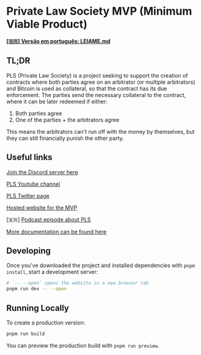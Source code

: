 # Private Law Society MVP (Minimum Viable Product)

[**[🇧🇷] Versão em português: LEIAME.md**](LEIAME.md)

## TL;DR

PLS (Private Law Society) is a project seeking to support the creation of contracts where both parties agree on an arbitrator (or multiple arbitrators) and Bitcoin is used as collateral, so that the contract has its due enforcement. The parties send the necessary collateral to the contract, where it can be later redeemed if either:

1. Both parties agree
2. One of the parties + the arbitrators agree

This means the arbitrators can't run off with the money by themselves, but they can still financially punish the other party.

## Useful links

[Join the Discord server here](https://www.privatelawsociety.net/join)

[PLS Youtube channel](https://www.youtube.com/@privatelawsociety)

[PLS Twitter page](https://twitter.com/PrivateLawSoc)

[Hosted website for the MVP](https://pls-mvp.vercel.app/)

[🇧🇷] [Podcast episode about PLS](https://www.youtube.com/watch?v=NGx7h9kpPE8)

[More documentation can be found here](https://github.com/PrivateLawSociety/pls-mvp/wiki)

## Developing

Once you've downloaded the project and installed dependencies with `pnpm install`, start a development server:

```bash
# `-- --open` opens the website in a new browser tab
pnpm run dev -- --open
```

## Running Locally

To create a production version:

```bash
pnpm run build
```

You can preview the production build with `pnpm run preview`.

